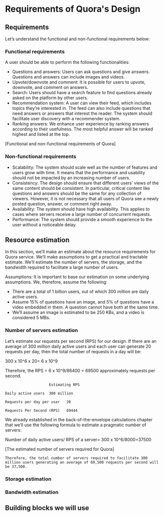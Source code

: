 # Requirements of Quora's Design
## Requirements
Let’s understand the functional and non-functional requirements below:

### Functional requirements
A user should be able to perform the following functionalities:

- Questions and answers: Users can ask questions and give answers. Questions and answers can include images and videos.
- Upvote/downvote and comment: It is possible for users to upvote, downvote, and comment on answers.
- Search: Users should have a search feature to find questions already asked on the platform by other users.
- Recommendation system: A user can view their feed, which includes topics they’re interested in. The feed can also include questions that need answers or answers that interest the reader. The system should facilitate user discovery with a recommender system.
- Ranking answers: We enhance user experience by ranking answers according to their usefulness. The most helpful answer will be ranked highest and listed at the top.

[Functional and non-functional requirements of Quora]

### Non-functional requirements
- Scalability: The system should scale well as the number of features and users grow with time. It means that the performance and usability should not be impacted by an increasing number of users.
- Consistency: The design should ensure that different users’ views of the same content should be consistent. In particular, critical content like questions and answers should be the same for any collection of viewers. However, it is not necessary that all users of Quora see a newly posted question, answer, or comment right away.
- Availability: The system should have high availability. This applies to cases where servers receive a large number of concurrent requests.
- Performance: The system should provide a smooth experience to the user without a noticeable delay.

## Resource estimation
In this section, we’ll make an estimate about the resource requirements for Quora service. We’ll make assumptions to get a practical and tractable estimate. We’ll estimate the number of servers, the storage, and the bandwidth required to facilitate a large number of users.

Assumptions: It is important to base our estimation on some underlying assumptions. We, therefore, assume the following:

- There are a total of 1 billion users, out of which 300 million are daily active users.
- Assume 15% of questions have an image, and 5% of questions have a video embedded in them. A question cannot have both at the same time.
- We’ll assume an image is estimated to be 250 KBs, and a video is considered 5 MBs.

### Number of servers estimation
Let’s estimate our requests per second (RPS) for our design. If there are an average of 300 million daily active users and each user can generate 20 requests per day, then the total number of requests in a day will be:

300 x 10^6 x 20= 6 x 10^9

Therefore, the RPS = 6 x 10^9/86400 = 69500 approximately requests per second.
```
                    Estimating RPS

Daily active users	300	million

Requests per day per user	20

Requests Per Second (RPS)	69444
```

We already established in the back-of-the-envelope calculations chapter that we’ll use the following formula to estimate a pragmatic number of servers:

Number of daily active users/ RPS of a server= 300 x 10^6/8000=37500

[The estimated number of servers required for Quora]

```
Therefore, the total number of servers required to facilitate 300 million users generating an average of 69,500 requests per second will be 37,500.
```

### Storage estimation
### Bandwidth estimation
## Building blocks we will use
